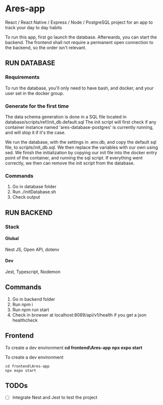 # Ares-app
React / React Native / Express / Node / PostgreSQL project for an app to track your day to day habits

To run this app, first go launch the database. Afterwards, you can start the backend. 
The frontend shall not require a permanent open connection to the backend, so the order isn't relevant.

## RUN DATABASE

### Requirements 

To run the database, you'll only need to have bash, and docker, and your user set in the docker group.

### Generate for the first time

The data schema generation is done in a SQL file located in database/scripts/ref/init_db.default.sql
The init script will first check if any container instance named 'ares-database-postgres' is currently running,
and will stop it if it's the case.

We run the database, with the settings in .env.db, and copy the default sql file, to scripts/init_db.sql. We 
then replace the variables with our own using sed.
We finish the initialization by copying our init file into the docker entry point of the container, and running
the sql script. If everything went correctly, we then can remove the init script from the database.

### Commands

1. Go in database folder
2. Run ./initDatabase.sh
3. Check output

## RUN BACKEND

### Stack

#### Global
Nest JS, Open API, dotenv

#### Dev
Jest, Typescript, Nodemon 

## Commands

1. Go in backend folder
2. Run npm i
3. Run npm run start
4. Check in browser at localhost:8089/api/v1/health if you get a json healthcheck

## Frontend
To create a dev environment
**cd frontend\Ares-app**
**npx expo start**


To create a dev environment
```
cd frontend\Ares-app
npx expo start
```

## TODOs

-[ ] Integrate Nest and Jest to test the project
